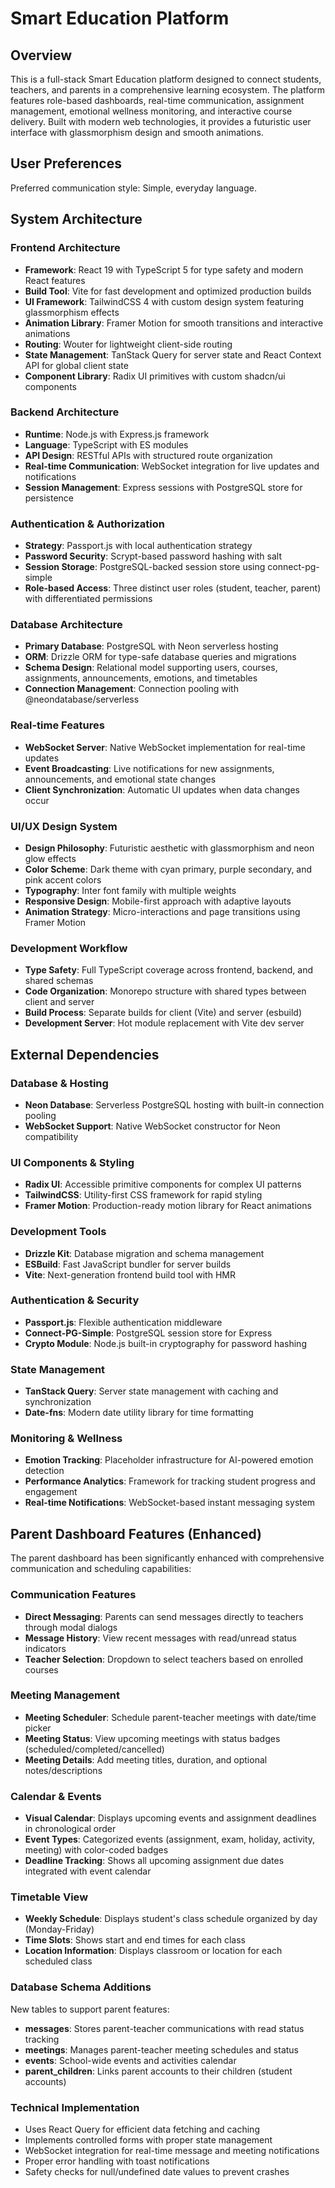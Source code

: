 # Smart Education Platform

## Overview

This is a full-stack Smart Education platform designed to connect students, teachers, and parents in a comprehensive learning ecosystem. The platform features role-based dashboards, real-time communication, assignment management, emotional wellness monitoring, and interactive course delivery. Built with modern web technologies, it provides a futuristic user interface with glassmorphism design and smooth animations.

## User Preferences

Preferred communication style: Simple, everyday language.

## System Architecture

### Frontend Architecture
- **Framework**: React 19 with TypeScript 5 for type safety and modern React features
- **Build Tool**: Vite for fast development and optimized production builds
- **UI Framework**: TailwindCSS 4 with custom design system featuring glassmorphism effects
- **Animation Library**: Framer Motion for smooth transitions and interactive animations
- **Routing**: Wouter for lightweight client-side routing
- **State Management**: TanStack Query for server state and React Context API for global client state
- **Component Library**: Radix UI primitives with custom shadcn/ui components

### Backend Architecture
- **Runtime**: Node.js with Express.js framework
- **Language**: TypeScript with ES modules
- **API Design**: RESTful APIs with structured route organization
- **Real-time Communication**: WebSocket integration for live updates and notifications
- **Session Management**: Express sessions with PostgreSQL store for persistence

### Authentication & Authorization
- **Strategy**: Passport.js with local authentication strategy
- **Password Security**: Scrypt-based password hashing with salt
- **Session Storage**: PostgreSQL-backed session store using connect-pg-simple
- **Role-based Access**: Three distinct user roles (student, teacher, parent) with differentiated permissions

### Database Architecture
- **Primary Database**: PostgreSQL with Neon serverless hosting
- **ORM**: Drizzle ORM for type-safe database queries and migrations
- **Schema Design**: Relational model supporting users, courses, assignments, announcements, emotions, and timetables
- **Connection Management**: Connection pooling with @neondatabase/serverless

### Real-time Features
- **WebSocket Server**: Native WebSocket implementation for real-time updates
- **Event Broadcasting**: Live notifications for new assignments, announcements, and emotional state changes
- **Client Synchronization**: Automatic UI updates when data changes occur

### UI/UX Design System
- **Design Philosophy**: Futuristic aesthetic with glassmorphism and neon glow effects
- **Color Scheme**: Dark theme with cyan primary, purple secondary, and pink accent colors
- **Typography**: Inter font family with multiple weights
- **Responsive Design**: Mobile-first approach with adaptive layouts
- **Animation Strategy**: Micro-interactions and page transitions using Framer Motion

### Development Workflow
- **Type Safety**: Full TypeScript coverage across frontend, backend, and shared schemas
- **Code Organization**: Monorepo structure with shared types between client and server
- **Build Process**: Separate builds for client (Vite) and server (esbuild)
- **Development Server**: Hot module replacement with Vite dev server

## External Dependencies

### Database & Hosting
- **Neon Database**: Serverless PostgreSQL hosting with built-in connection pooling
- **WebSocket Support**: Native WebSocket constructor for Neon compatibility

### UI Components & Styling
- **Radix UI**: Accessible primitive components for complex UI patterns
- **TailwindCSS**: Utility-first CSS framework for rapid styling
- **Framer Motion**: Production-ready motion library for React animations

### Development Tools
- **Drizzle Kit**: Database migration and schema management
- **ESBuild**: Fast JavaScript bundler for server builds
- **Vite**: Next-generation frontend build tool with HMR

### Authentication & Security
- **Passport.js**: Flexible authentication middleware
- **Connect-PG-Simple**: PostgreSQL session store for Express
- **Crypto Module**: Node.js built-in cryptography for password hashing

### State Management
- **TanStack Query**: Server state management with caching and synchronization
- **Date-fns**: Modern date utility library for time formatting

### Monitoring & Wellness
- **Emotion Tracking**: Placeholder infrastructure for AI-powered emotion detection
- **Performance Analytics**: Framework for tracking student progress and engagement
- **Real-time Notifications**: WebSocket-based instant messaging system

## Parent Dashboard Features (Enhanced)

The parent dashboard has been significantly enhanced with comprehensive communication and scheduling capabilities:

### Communication Features
- **Direct Messaging**: Parents can send messages directly to teachers through modal dialogs
- **Message History**: View recent messages with read/unread status indicators
- **Teacher Selection**: Dropdown to select teachers based on enrolled courses

### Meeting Management
- **Meeting Scheduler**: Schedule parent-teacher meetings with date/time picker
- **Meeting Status**: View upcoming meetings with status badges (scheduled/completed/cancelled)
- **Meeting Details**: Add meeting titles, duration, and optional notes/descriptions

### Calendar & Events
- **Visual Calendar**: Displays upcoming events and assignment deadlines in chronological order
- **Event Types**: Categorized events (assignment, exam, holiday, activity, meeting) with color-coded badges
- **Deadline Tracking**: Shows all upcoming assignment due dates integrated with event calendar

### Timetable View
- **Weekly Schedule**: Displays student's class schedule organized by day (Monday-Friday)
- **Time Slots**: Shows start and end times for each class
- **Location Information**: Displays classroom or location for each scheduled class

### Database Schema Additions
New tables to support parent features:
- **messages**: Stores parent-teacher communications with read status tracking
- **meetings**: Manages parent-teacher meeting schedules and status
- **events**: School-wide events and activities calendar
- **parent_children**: Links parent accounts to their children (student accounts)

### Technical Implementation
- Uses React Query for efficient data fetching and caching
- Implements controlled forms with proper state management
- WebSocket integration for real-time message and meeting notifications
- Proper error handling with toast notifications
- Safety checks for null/undefined date values to prevent crashes